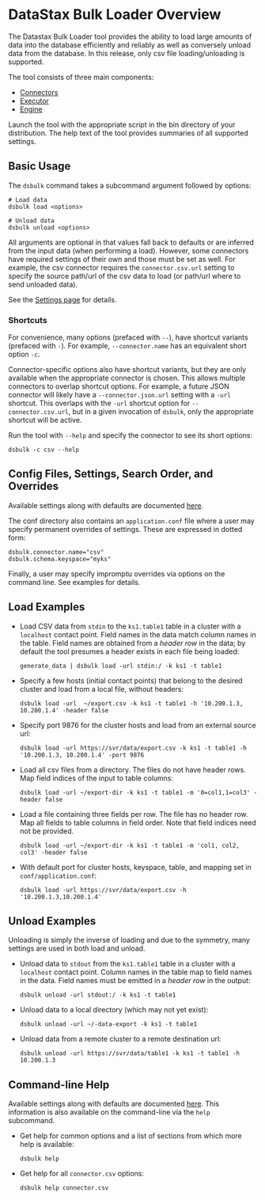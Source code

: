 # DataStax Bulk Loader Overview

The Datastax Bulk Loader tool provides the ability to load large amounts of data 
into the database efficiently and reliably as well as conversely unload data from the
database. In this release, only csv file loading/unloading is supported.  

The tool consists of three main components:
* [Connectors](./connectors)
* [Executor](./executor)
* [Engine](./engine)

Launch the tool with the appropriate script in the bin directory of
your distribution. The help text of the tool provides summaries of all 
supported settings.

## Basic Usage
The `dsbulk` command takes a subcommand argument followed by options:
```
# Load data
dsbulk load <options>

# Unload data
dsbulk unload <options>
``` 

All arguments are optional in that values fall back to defaults or
are inferred from the input data (when performing a load). However, some connectors have 
required settings of their own and those must be set as well. For example, the csv connector
requires the `connector.csv.url` setting to specify the source path/url of the csv data to 
load (or path/url where to send unloaded data).

See the [Settings page](settings.md) for details.

### Shortcuts
For convenience, many options (prefaced with `--`), have shortcut variants (prefaced with `-`).
For example, `--connector.name` has an equivalent short option `-c`. 

Connector-specific options also have shortcut variants, but they are only available when
the appropriate connector is chosen. This allows multiple connectors to overlap shortcut
options. For example, a future JSON connector will likely have a `--connector.json.url`
setting with a `-url` shortcut. This overlaps with the `-url` shortcut option for 
`--connector.csv.url`, but in a given invocation of `dsbulk`, only the appropriate shortcut will 
be active.  

Run the tool with `--help` and specify the connector to see its short options:

```
dsbulk -c csv --help
```

## Config Files, Settings, Search Order, and Overrides

Available settings along with defaults are documented [here](settings.md).

The conf directory also contains an `application.conf` file where a user may specify permanent
overrides of settings. These are expressed in dotted form:
```hocon
dsbulk.connector.name="csv"
dsbulk.schema.keyspace="myks"
```

Finally, a user may specify impromptu overrides via options on the command line.
See examples for details.

## Load Examples
* Load CSV data from `stdin` to the `ks1.table1` table in a cluster with
  a `localhost` contact point. Field names in the data match column names in the
  table. Field names are obtained from a *header row* in the data; by default the 
  tool presumes a header exists in each file being loaded:

  `generate_data | dsbulk load -url stdin:/ -k ks1 -t table1`

* Specify a few hosts (initial contact points) that belong to the desired cluster and
  load from a local file, without headers:
  
  `dsbulk load -url  ~/export.csv -k ks1 -t table1 -h '10.200.1.3, 10.200.1.4' -header false`

* Specify port 9876 for the cluster hosts and load from an external source url:

  `dsbulk load -url https://svr/data/export.csv -k ks1 -t table1 -h '10.200.1.3, 10.200.1.4' -port 9876`

* Load all csv files from a directory. The files do not have header rows. Map field indices
  of the input to table columns:

  `dsbulk load -url ~/export-dir -k ks1 -t table1 -m '0=col1,1=col3' -header false`

* Load a file containing three fields per row. The file has no header row. Map all fields to
  table columns in field order. Note that field indices need not be provided.

  `dsbulk load -url ~/export-dir -k ks1 -t table1 -m 'col1, col2, col3' -header false`

* With default port for cluster hosts, keyspace, table, and mapping set in
  `conf/application.conf`:

  `dsbulk load -url https://svr/data/export.csv -h '10.200.1.3,10.200.1.4'`

## Unload Examples
Unloading is simply the inverse of loading and due to the symmetry, many settings are
used in both load and unload.

* Unload data to `stdout` from the `ks1.table1` table in a cluster with
  a `localhost` contact point. Column names in the table map to field names 
  in the data. Field names must be emitted in a *header row* in the output:

  `dsbulk unload -url stdout:/ -k ks1 -t table1`

* Unload data to a local directory (which may
  not yet exist):
                                          
  `dsbulk unload -url ~/-data-export -k ks1 -t table1`
  
* Unload data from a remote cluster to a remote destination url:

  `dsbulk unload -url https://svr/data/table1 -k ks1 -t table1 -h 10.200.1.3`

## Command-line Help
Available settings along with defaults are documented [here](settings.md). 
This information is also available on the command-line via the `help` subcommand.

* Get help for common options and a list of sections from which more help is available:

  `dsbulk help`
  
* Get help for all `connector.csv` options:

  `dsbulk help connector.csv`